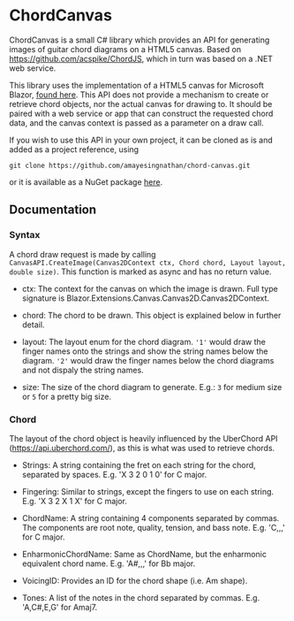 ChordCanvas
=======

ChordCanvas is a small C# library which provides an API for generating images of guitar chord diagrams on a HTML5 canvas. Based on https://github.com/acspike/ChordJS, which in turn was based on a .NET web service.

This library uses the implementation of a HTML5 canvas for Microsoft Blazor, [found here](https://github.com/BlazorExtensions/Canvas). This API does not provide a mechanism to create or retrieve chord objects, nor the actual canvas for drawing to. It should be paired with a web service or app that can construct the requested chord data, and the canvas context is passed as a parameter on a draw call.

If you wish to use this API in your own project, it can be cloned as is and added as a project reference, using
```
git clone https://github.com/amayesingnathan/chord-canvas.git
```
or it is available as a NuGet package [here](https://www.nuget.org/packages/chord-canvas/).

## Documentation

### Syntax
A chord draw request is made by calling `CanvasAPI.CreateImage(Canvas2DContext ctx, Chord chord, Layout layout, double size)`. This function is marked as async and has no return value.

 - ctx: The context for the canvas on which the image is drawn. Full type signature is Blazor.Extensions.Canvas.Canvas2D.Canvas2DContext.

 - chord: The chord to be drawn. This object is explained below in further detail.

 - layout: The layout enum for the chord diagram.
		`'1'` would draw the finger names onto the strings and show the string names below the diagram. 
		`'2'` would draw the finger names below the chord diagrams and not dispaly the string names. 

 - size: The size of the chord diagram to generate. E.g.: `3` for medium size or `5` for a pretty big size.

### Chord
The layout of the chord object is heavily influenced by the UberChord API (https://api.uberchord.com/), as this is what was used to retrieve chords. 

 - Strings: A string containing the fret on each string for the chord, separated by spaces. E.g. 'X 3 2 0 1 0' for C major.

 - Fingering: Similar to strings, except the fingers to use on each string. E.g. 'X 3 2 X 1 X' for C major.

 - ChordName: A string containing 4 components separated by commas. The components are root note, quality, tension, and bass note. E.g. 'C,,,' for C major.

 - EnharmonicChordName: Same as ChordName, but the enharmonic equivalent chord name. E.g. 'A#,,,' for Bb major. 

 - VoicingID: Provides an ID for the chord shape (i.e. Am shape).

 - Tones: A list of the notes in the chord separated by commas. E.g. 'A,C#,E,G' for Amaj7.